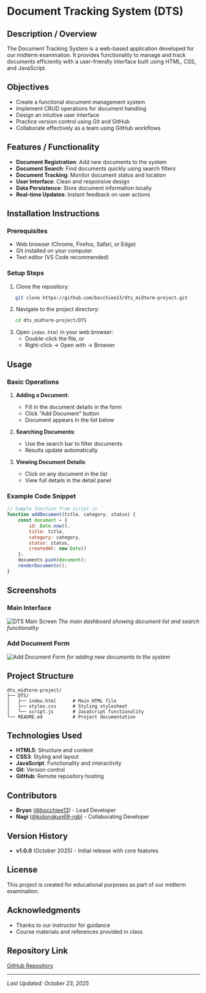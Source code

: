  
# Document Tracking System (DTS)

## Description / Overview
The Document Tracking System is a web-based application developed for our midterm examination. It provides functionality to manage and track documents efficiently with a user-friendly interface built using HTML, CSS, and JavaScript.

## Objectives
- Create a functional document management system
- Implement CRUD operations for document handling
- Design an intuitive user interface
- Practice version control using Git and GitHub
- Collaborate effectively as a team using GitHub workflows

## Features / Functionality
- **Document Registration**: Add new documents to the system
- **Document Search**: Find documents quickly using search filters
- **Document Tracking**: Monitor document status and location
- **User Interface**: Clean and responsive design
- **Data Persistence**: Store document information locally
- **Real-time Updates**: Instant feedback on user actions

## Installation Instructions

### Prerequisites
- Web browser (Chrome, Firefox, Safari, or Edge)
- Git installed on your computer
- Text editor (VS Code recommended)

### Setup Steps
1. Clone the repository:
```bash
   git clone https://github.com/bocchiee13/dts_midterm-project.git
```

2. Navigate to the project directory:
```bash
   cd dts_midterm-project/DTS
```

3. Open `index.html` in your web browser:
   - Double-click the file, or
   - Right-click → Open with → Browser

## Usage

### Basic Operations
1. **Adding a Document**:
   - Fill in the document details in the form
   - Click "Add Document" button
   - Document appears in the list below

2. **Searching Documents**:
   - Use the search bar to filter documents
   - Results update automatically

3. **Viewing Document Details**:
   - Click on any document in the list
   - View full details in the detail panel

### Example Code Snippet
```javascript
// Sample function from script.js
function addDocument(title, category, status) {
    const document = {
        id: Date.now(),
        title: title,
        category: category,
        status: status,
        createdAt: new Date()
    };
    documents.push(document);
    renderDocuments();
}
```

## Screenshots

### Main Interface
![DTS Main Screen](screenshots/main-screen.png)
*The main dashboard showing document list and search functionality*

### Add Document Form
![Add Document](screenshots/add-form.png)
*Form for adding new documents to the system*

## Project Structure
```
dts_midterm-project/
├── DTS/
│   ├── index.html      # Main HTML file
│   ├── styles.css      # Styling stylesheet
│   └── script.js       # JavaScript functionality
└── README.md           # Project documentation
```

## Technologies Used
- **HTML5**: Structure and content
- **CSS3**: Styling and layout
- **JavaScript**: Functionality and interactivity
- **Git**: Version control
- **GitHub**: Remote repository hosting

## Contributors
- **Bryan** ([@bocchiee13](https://github.com/bocchiee13)) - Lead Developer
- **Nagi** ([@kidongkun69-rgb](https://github.com/kidongkun69-rgb)) - Collaborating Developer

## Version History
- **v1.0.0** (October 2025) - Initial release with core features

## License
This project is created for educational purposes as part of our midterm examination.

## Acknowledgments
- Thanks to our instructor for guidance
- Course materials and references provided in class

## Repository Link
[GitHub Repository](https://github.com/bocchiee13/dts_midterm-project)

---
*Last Updated: October 23, 2025*